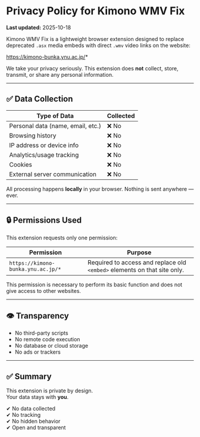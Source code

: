 # Privacy Policy for Kimono WMV Fix

**Last updated:** 2025-10-18

Kimono WMV Fix is a lightweight browser extension designed to replace deprecated `.asx` media embeds with direct `.wmv` video links on the website:

https://kimono-bunka.ynu.ac.jp/*

We take your privacy seriously. This extension does **not** collect, store, transmit, or share any personal information.

---

## ✅ Data Collection

| Type of Data                      | Collected |
| --------------------------------- | --------- |
| Personal data (name, email, etc.) | ❌ No     |
| Browsing history                  | ❌ No     |
| IP address or device info         | ❌ No     |
| Analytics/usage tracking          | ❌ No     |
| Cookies                           | ❌ No     |
| External server communication     | ❌ No     |

All processing happens **locally** in your browser. Nothing is sent anywhere — ever.

---

## 🔒 Permissions Used

This extension requests only one permission:

| Permission                         | Purpose                                                                  |
| ---------------------------------- | ------------------------------------------------------------------------ |
| `https://kimono-bunka.ynu.ac.jp/*` | Required to access and replace old `<embed>` elements on that site only. |

This permission is necessary to perform its basic function and does not give access to other websites.

---

## 👁️ Transparency

- No third-party scripts
- No remote code execution
- No database or cloud storage
- No ads or trackers

---

## ✅ Summary

This extension is private by design.  
Your data stays with **you**.

✔ No data collected  
✔ No tracking  
✔ No hidden behavior  
✔ Open and transparent
